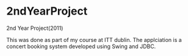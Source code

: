 2ndYearProject
==============

2nd Year Project(2011)

This was done as part of my course at ITT dublin. The applciation is a concert booking system developed using Swing and JDBC.
